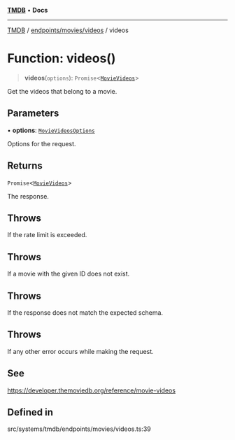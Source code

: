 [**TMDB**](../../../../README.md) • **Docs**

***

[TMDB](../../../../README.md) / [endpoints/movies/videos](../README.md) / videos

# Function: videos()

> **videos**(`options`): `Promise`\<[`MovieVideos`](../../../../structs/Schemas/type-aliases/MovieVideos.md)\>

Get the videos that belong to a movie.

## Parameters

• **options**: [`MovieVideosOptions`](../type-aliases/MovieVideosOptions.md)

Options for the request.

## Returns

`Promise`\<[`MovieVideos`](../../../../structs/Schemas/type-aliases/MovieVideos.md)\>

The response.

## Throws

If the rate limit is exceeded.

## Throws

If a movie with the given ID does not exist.

## Throws

If the response does not match the expected schema.

## Throws

If any other error occurs while making the request.

## See

https://developer.themoviedb.org/reference/movie-videos

## Defined in

src/systems/tmdb/endpoints/movies/videos.ts:39
